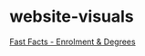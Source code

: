 # website-visuals

<a href="https://mcmaster-eng.github.io/website-visuals/fast_facts.html">Fast Facts - Enrolment & Degrees</a>
